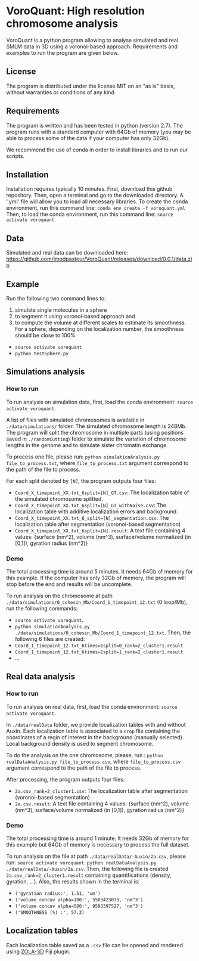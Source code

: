 # VoroQuant: High resolution chromosome analysis

VoroQuant is a python program allowing to analyse simulated and real SMLM data in 3D using a voronoi-based approach. Requirements and examples to run the program are given below.

## License

The program is distributed under the license MIT on an "as is" basis, without warranties or conditions of any kind.

## Requirements


The program is written and has been tested in python (version 2.7). The program runs with a standard computer with 64Gb of memory (you may be able to process some of the data if your computer has only 32Gb).


We recommend the use of conda in order to install libraries and to run our scripts. 


## Installation

Installation requires typically 10 minutes.
First, download this github repository. 
Then, open a terminal and go to the downloaded directory.
A '.yml' file will allow you to load all necessary libraries. 
To create the conda environment, run this command line:
`conda env create -f voroquant.yml`
Then, to load the conda environment, run this command line:
`source activate voroquant`





## Data

Simulated and real data can be downloaded here:  https://github.com/imodpasteur/VoroQuant/releases/download/0.0.1/data.zip




## Example

Run the following two command lines to:
1. simulate single molecules in a sphere 
2. to segment it using voronoi-based approach and 
3. to compute the volume at different scales to estimate its smoothness. 
For a sphere, depending on the localization number, the smoothness should be close to 100%
* `source activate voroquant`
* `python testSphere.py`



## Simulations analysis

### How to run


To run analysis on simulation data, first, load the conda environment: `source activate voroquant`. 

A list of files with simulated chromosomes is available in `./data/simulations/` folder. The simulated chromosome length is 248Mb. The program will split the chromosome in multiple parts (using positions saved in `./randomCutting`) folder to simulate the variation of chromosome lengths in the genome and to simulate sister chromatin exchange. 

To process one file, please run: `python simulationAnalysis.py file_to_process.txt`, where `file_to_process.txt` argument correspond to the path of the file to process.

For each split denoted by `[N]`, the program outputs four files:
* `Coord_X_timepoint_XX.txt_6split=[N]_GT.csv`: The localization table of the simulated chromosome splitted.
* `Coord_X_timepoint_XX.txt_6split=[N]_GT_withNoise.csv`: The localization table with additive localization errors and background.
* `Coord_X_timepoint_XX.txt_6_split=[N]_segmentation.csv`: The localization table after segmentation (voronoi-based segmentation)
* `Coord_X_timepoint_XX.txt_6split=[N].result`: A text file containing 4 values: {surface (nm^2), volume (nm^3), surface/volume normalized (in [0,1]), gyration radius (nm^2)}



### Demo

The total processing time is around 5 minutes. It needs 64Gb of memory for this example. If the computer has only 32Gb of memory, the program will stop before the end and results will be uncomplete.

To run analysis on the chromosome at path `./data/simulations/0_cohesin_Mb/Coord_1_timepoint_12.txt` (0 loop/Mb), run the following commands: 
* `source activate voroquant`. 
* `python simulationAnalysis.py ./data/simulations/0_cohesin_Mb/Coord_1_timepoint_12.txt`. 
Then, the following 6 files are created:
* `Coord_1_timepoint_12.txt_6times=1split=0_rank=2_cluster1.result`
* `Coord_1_timepoint_12.txt_6times=1split=1_rank=2_cluster1.result`
* ...




## Real data analysis


### How to run

To run analysis on real data, first, load the conda environment: `source activate voroquant`. 

In `./data/realData` folder, we provide localization tables with and without Auxin. Each localization table is associated to a `crop` file containing the coordinates of a regin of interest in the background (manually selected). Local background density is used to segment chromosome.

To do the analysis on the one chromosome, please, run : `python realDataAnalysis.py file_to_process.csv`, where `file_to_process.csv` argument correspond to the path of the file to process.


After processing, the program outputs four files:
* `2a.csv_rank=2_cluster1.csv`: The localization table after segmentation (voronoi-based segmentation)
* `2a.csv.result`: A text file containing 4 values: {surface (nm^2), volume (nm^3), surface/volume normalized (in [0,1]), gyration radius (nm^2)}


### Demo

The total processing time is around 1 minute. It needs 32Gb of memory for this example but 64Gb of memory is necessary to process the full dataset.

To run analysis on the file at path `./data/realData/-Auxin/2a.csv`, please run: 
`source activate voroquant`. 
`python realDataAnalysis.py ./data/realData/-Auxin/2a.csv`. 
Then, the following file is created `2a.csv_rank=2_cluster1.result` containing quantifications (density, gyration, ...). Also, the results shown in the terminal is:
* `('gyration radius:', 1.51, 'um')`
* `('volume concav alpha=100:', 5503423073, 'nm^3')`
* `('volume concav alpha=500:', 9593397527, 'nm^3')`
* `('SMOOTHNESS (%) :', 57.3)`
 



## Localization tables

Each localization table saved as a `.csv` file can be opened and rendered using [ZOLA-3D](https://github.com/imodpasteur/ZOLA-3D) Fiji plugin. 



